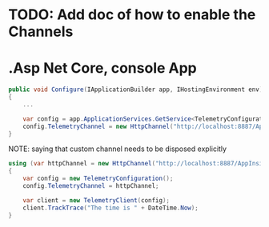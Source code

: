 # TODO: Add doc of how to enable the Channels
# .Asp Net Core, console App

``` C#
public void Configure(IApplicationBuilder app, IHostingEnvironment env)
{
    ...

    var config = app.ApplicationServices.GetService<TelemetryConfiguration>();
    config.TelemetryChannel = new HttpChannel("http://localhost:8887/ApplicationInsightsHttpChannel");
}
```

NOTE: saying that custom channel needs to be disposed explicitly
``` C#
using (var httpChannel = new HttpChannel("http://localhost:8887/AppInsightsHttpChannel"))
{
    var config = new TelemetryConfiguration();
    config.TelemetryChannel = httpChannel;

    var client = new TelemetryClient(config);
    client.TrackTrace("The time is " + DateTime.Now);
}
```